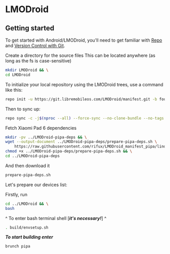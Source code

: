 LMODroid
===========

Getting started
---------------

To get started with Android/LMODroid, you'll need to get
familiar with [Repo](https://source.android.com/source/using-repo.html) and [Version Control with Git](https://source.android.com/source/version-control.html).

Create a directory for the source files
This can be located anywhere (as long as the fs is case-sensitive)

```bash
mkdir LMODroid && \
cd LMODroid
```

To initialize your local repository using the LMODroid trees, use a command like this:

```bash
repo init -u https://git.libremobileos.com/LMODroid/manifest.git -b fourteen --git-lfs
```
Then to sync up:

```bash
repo sync -c -j$(nproc --all) --force-sync --no-clone-bundle --no-tags
```

Fetch Xiaomi Pad 6 dependencies

```bash
mkdir -pv ../LMODroid-pipa-deps && \
wget --output-document ../LMODroid-pipa-deps/prepare-pipa-deps.sh \
    https://raw.githubusercontent.com/rifux/LMODroid_manifest_pipa/lindroid-14.0/device/pipa-prepare.sh && \
chmod +x ../LMODroid-pipa-deps/prepare-pipa-deps.sh && \
cd ../LMODroid-pipa-deps
```

And then download it

```bash
prepare-pipa-deps.sh
```

Let's prepare our devices list:

Firstly, run

```bash
cd ../LMODroid && \
bash
```

^ To enter bash terminal shell [__*it's necessary!*__] ^

```bash
. build/envsetup.sh
```

__*To start building enter*__

```bash
brunch pipa
```
